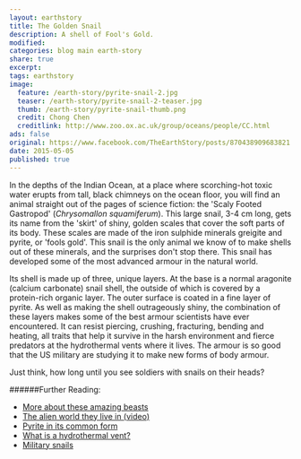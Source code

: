 ```yaml
---
layout: earthstory
title: The Golden Snail
description: A shell of Fool's Gold.
modified:
categories: blog main earth-story
share: true
excerpt:
tags: earthstory
image:
  feature: /earth-story/pyrite-snail-2.jpg
  teaser: /earth-story/pyrite-snail-2-teaser.jpg
  thumb: /earth-story/pyrite-snail-thumb.png
  credit: Chong Chen
  creditlink: http://www.zoo.ox.ac.uk/group/oceans/people/CC.html
ads: false
original: https://www.facebook.com/TheEarthStory/posts/870438909683821
date: 2015-05-05
published: true
---
```


In the depths of the Indian Ocean, at a place where scorching-hot toxic water erupts from tall, black chimneys on the ocean floor, you will find an animal straight out of the pages of science fiction: the 'Scaly Footed Gastropod' (*Chrysomallon squamiferum*). This large snail, 3-4 cm long, gets its name from the 'skirt' of shiny, golden scales that cover the soft parts of its body. These scales are made of the iron sulphide minerals greigite and pyrite, or 'fools gold'. This snail is the only animal we know of to make shells out of these minerals, and the surprises don't stop there. This snail has developed some of the most advanced armour in the natural world.

Its shell is made up of three, unique layers. At the base is a normal aragonite (calcium carbonate) snail shell, the outside of which is covered by a protein-rich organic layer. The outer surface is coated in a fine layer of pyrite. As well as making the shell outrageously shiny, the combination of these layers makes some of the best armour scientists have ever encountered. It can resist piercing, crushing, fracturing, bending and heating, all traits that help it survive in the harsh environment and fierce predators at the hydrothermal vents where it lives. The armour is so good that the US military are studying it to make new forms of body armour.

Just think, how long until you see soldiers with snails on their heads?

######Further Reading:
* [More about these amazing beasts](http://goo.gl/2ZqEtN)
* [The alien world they live in (video)](http://goo.gl/pAAbXh)
* [Pyrite in its common form](http://goo.gl/AiqOEw)
* [What is a hydrothermal vent?](http://goo.gl/SHHGmu)
* [Military snails](http://goo.gl/YLKV9N)
